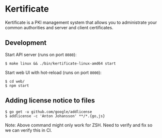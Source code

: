 # Kertificate

Kertificate is a PKI management system that allows you to administrate your common authorities and server and client certificates.


## Development

Start API server (runs on port `8080`):

```shell
$ make linux && ./bin/kertificate-linux-amd64 start
```

Start web UI with hot-reload (runs on port `8000`):

```shell
$ cd web/
$ npm start
```


## Adding license notice to files

```shell
$ go get -u github.com/google/addlicense
$ addlicense -c 'Anton Johansson' **/*.{go,js}
```

Note: Above command might only work for ZSH. Need to verify and fix so we can verify this in CI.
